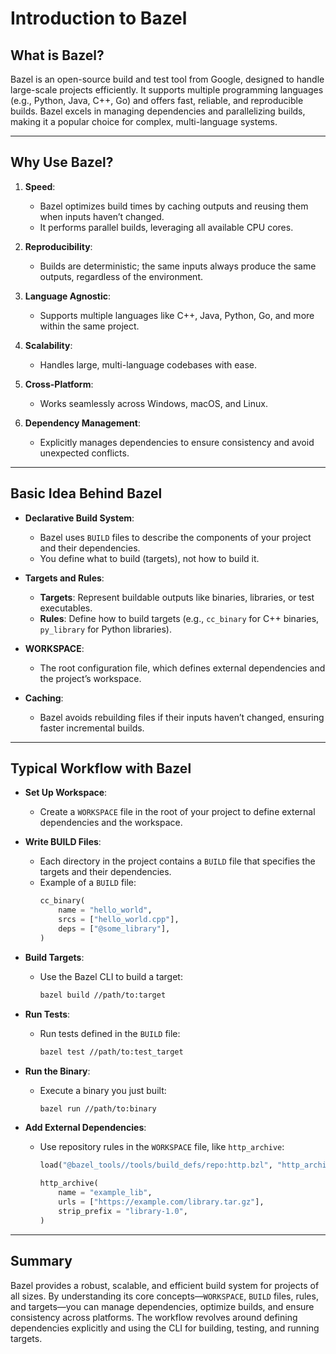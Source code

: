 # Introduction to Bazel

## What is Bazel?

Bazel is an open-source build and test tool from Google, designed to handle large-scale projects efficiently. It supports multiple programming languages (e.g., Python, Java, C++, Go) and offers fast, reliable, and reproducible builds. Bazel excels in managing dependencies and parallelizing builds, making it a popular choice for complex, multi-language systems.

---

## Why Use Bazel?

1. **Speed**:
    - Bazel optimizes build times by caching outputs and reusing them when inputs haven’t changed.
    - It performs parallel builds, leveraging all available CPU cores.

2. **Reproducibility**:
    - Builds are deterministic; the same inputs always produce the same outputs, regardless of the environment.

3. **Language Agnostic**:
    - Supports multiple languages like C++, Java, Python, Go, and more within the same project.

4. **Scalability**:
    - Handles large, multi-language codebases with ease.

5. **Cross-Platform**:
    - Works seamlessly across Windows, macOS, and Linux.

6. **Dependency Management**:
    - Explicitly manages dependencies to ensure consistency and avoid unexpected conflicts.

---

## Basic Idea Behind Bazel

- **Declarative Build System**:
    - Bazel uses `BUILD` files to describe the components of your project and their dependencies.
    - You define what to build (targets), not how to build it.

- **Targets and Rules**:
    - **Targets**: Represent buildable outputs like binaries, libraries, or test executables.
    - **Rules**: Define how to build targets (e.g., `cc_binary` for C++ binaries, `py_library` for Python libraries).

- **WORKSPACE**:
    - The root configuration file, which defines external dependencies and the project’s workspace.

- **Caching**:
    - Bazel avoids rebuilding files if their inputs haven’t changed, ensuring faster incremental builds.

---

## Typical Workflow with Bazel

- **Set Up Workspace**:
    - Create a `WORKSPACE` file in the root of your project to define external dependencies and the workspace.

- **Write BUILD Files**:
    - Each directory in the project contains a `BUILD` file that specifies the targets and their dependencies.
    - Example of a `BUILD` file:
      ```python
      cc_binary(
          name = "hello_world",
          srcs = ["hello_world.cpp"],
          deps = ["@some_library"],
      )
      ```

- **Build Targets**:
    - Use the Bazel CLI to build a target:
       ```bash
       bazel build //path/to:target
       ```

- **Run Tests**:
    - Run tests defined in the `BUILD` file:
       ```bash
       bazel test //path/to:test_target
       ```

- **Run the Binary**:
    - Execute a binary you just built:
       ```bash
       bazel run //path/to:binary
       ```

- **Add External Dependencies**:
    - Use repository rules in the `WORKSPACE` file, like `http_archive`:
       ```python
       load("@bazel_tools//tools/build_defs/repo:http.bzl", "http_archive")

       http_archive(
           name = "example_lib",
           urls = ["https://example.com/library.tar.gz"],
           strip_prefix = "library-1.0",
       )
       ```

---

## Summary

Bazel provides a robust, scalable, and efficient build system for projects of all sizes. By understanding its core concepts—`WORKSPACE`, `BUILD` files, rules, and targets—you can manage dependencies, optimize builds, and ensure consistency across platforms. The workflow revolves around defining dependencies explicitly and using the CLI for building, testing, and running targets.
